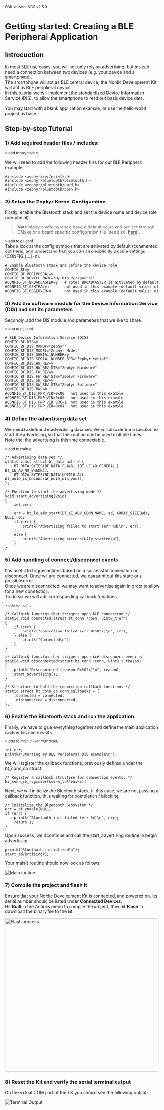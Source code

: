 <sup>SDK version: NCS v2.5.0</sup>

# Getting started: Creating a BLE Peripheral Application

## Introduction
In most BLE use cases, you will not only rely on advertising, but instead need a connection between two devices (e.g. your device and a smartphone).<br>
The smartphone will act as BLE central device, the Nordic Development Kit will act as BLE peripheral device.<br>
In this tutorial we will implement the standardized Device Information Service (DIS), to allow the smartphone to read out basic device data.<br>
<br>
You may start with a blank application example, or use the hello world project as base.

## Step-by-step Tutorial

### 1) Add required header files / includes:
<sup>> add to src/main.c</sup>

We will need to add the following header files for our BLE Peripheral example:
```
#include <zephyr/sys/printk.h>
#include <zephyr/bluetooth/bluetooth.h>
#include <zephyr/bluetooth/uuid.h>
#include <zephyr/bluetooth/conn.h>
```

### 2) Setup the Zephyr Kernel Configuration
Firstly, enable the Bluetooth stack and set the device name and device role (peripheral).

> **Note**
> Many config symbols have a default value and are set through CMake or a board specific configuration file (see also: [here](https://docs.zephyrproject.org/latest/build/kconfig/setting.html)).

<sup>> add to prj.conf</sup><br>
Take a look at the config symbols that are activated by default (commented out here), and understand that you can also explicitly disable settings (CONFIG_[...]=n).

```
# Enable Bluetooth stack and define the device role
CONFIG_BT=y
CONFIG_BT_PERIPHERAL=y
CONFIG_BT_DEVICE_NAME="My DIS Peripheral"
#CONFIG_BT_BROADCASTER=y   # note: BROADCASTER is activated by default
#CONFIG_BT_CENTRAL=n       not used in this example (default value: n)
#CONFIG_BT_OBSERVER=n      not used in this example (default value: n)
```

### 3) Add the software module for the Device Information Service (DIS) and set its parameters
Secondly, add the DIS module and parameters that we like to share.

<sup>> add to prj.conf</sup>
```
# BLE Device Information Service (DIS)
CONFIG_BT_DIS=y
CONFIG_BT_DIS_MANUF="Zephyr"
CONFIG_BT_DIS_MODEL="Zephyr Model"
CONFIG_BT_DIS_SERIAL_NUMBER=y
CONFIG_BT_DIS_SERIAL_NUMBER_STR="Zephyr Serial"
CONFIG_BT_DIS_HW_REV=y
CONFIG_BT_DIS_HW_REV_STR="Zephyr Hardware"
CONFIG_BT_DIS_FW_REV=y
CONFIG_BT_DIS_FW_REV_STR="Zephyr Firmware"
CONFIG_BT_DIS_SW_REV=y
CONFIG_BT_DIS_SW_REV_STR="Zephyr Software"
CONFIG_BT_DIS_PNP=n
#CONFIG_BT_DIS_PNP_PID=0x00   not used in this example
#CONFIG_BT_DIS_PNP_VID=0x00   not used in this example
#CONFIG_BT_DIS_PNP_VID_SRC=1  not used in this example
#CONFIG_BT_DIS_PNP_VER=0x01   not used in this example
```

### 4) Define the advertising data set
We need to define the advertising data set. We will also define a function to start the advertising, so that this routine can be used multiple times.<br>
Note that the advertising is this time connectable.

<sup>> add to main.c</sup>

```
/* Advertising data set */
static const struct bt_data ad[] = {
    BT_DATA_BYTES(BT_DATA_FLAGS, (BT_LE_AD_GENERAL | BT_LE_AD_NO_BREDR)),
    BT_DATA_BYTES(BT_DATA_UUID16_ALL, BT_UUID_16_ENCODE(BT_UUID_DIS_VAL)),
};

/* Function to start the advertising mode */
void start_advertising(void)
{
	int err;

	err = bt_le_adv_start(BT_LE_ADV_CONN_NAME, ad, ARRAY_SIZE(ad), NULL, 0);
	if (err) {
		printk("Advertising failed to start (err %d)\n", err);
	}
	else {
		printk("Advertising successfully started\n");
	}
}
```

### 5) Add handling of connect/disconnect events
It is useful to trigger actions based on a successful connection or disconnect. Once we are connected, we can print out this state or a possible error.<br>
Once we are disconnected, we may want to advertise again in order to allow for a new connection.<br>
To do so, we will add corresponding callback functions.

<sup>_> add to main.c_</sup>

```
/* Callback function that triggers upon BLE connection */
static void connected(struct bt_conn *conn, uint8_t err)
{
	if (err) {
		printk("Connection failed (err 0x%02x)\n", err);
	} else {
		printk("Connected\n");
	}
}

/* Callback function that triggers upon BLE disconnect event */
static void disconnected(struct bt_conn *conn, uint8_t reason)
{
	printk("Disconnected (reason 0x%02x)\n", reason);
	start_advertising();
}

/* Structure to hold the connection callback functions */
static struct bt_conn_cb conn_callbacks = {
	.connected = connected,
	.disconnected = disconnected,
};
```

### 6) Enable the Bluetooth stack and run the application
Finally, we have to glue everything together and define the main application routine (int main(void)).

<sup>_> add to main.c - int main(void)_</sup>

```
int err;
printk("Starting my BLE Peripheral DIS example\n");
```

We will register the callback functions, previously defined under the bt_conn_cb struct.
```
/* Register a callback structure for connection events. */
bt_conn_cb_register(&conn_callbacks);
```
Next, we will initialize the Bluetooth stack. In this case, we are not passing a callback function, thus waiting for completion / blocking.
```
/* Initialize the Bluetooth Subsystem */
err = bt_enable(NULL);
if (err) {
	printk("Bluetooth init failed (err %d)\n", err);
	return 1;
}
```
Upon success, we'll continue and call the start_advertising routine to begin advertising.

```
printk("Bluetooth initialized\n");
start_advertising();
```

Your main() routine should now look as follows:

<img src="img/03_main_routine.PNG" alt="Main routine" />

### 7) Compile the project and flash it

Ensure that your Nordic Development Kit is connected, and powered on. Its serial number should be listed under __Connected Devices__.<br>
Hit __Built__ in the Actions menu to compile the project, then hit __Flash__ to download the binary file to the kit.

<img src="img/0x_flash_process.png" alt="Flash process" height=500 />

### 8) Reset the Kit and verify the serial terminal output

On the virtual COM port of the DK you should see the following output:

<img src="img/03_terminal.png" alt="Terminal Output"/>